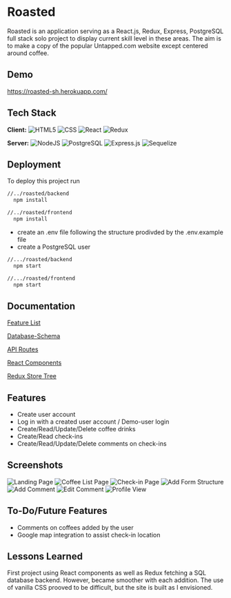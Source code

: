 # Roasted

Roasted is an application serving as a React.js, Redux, Express, PostgreSQL full stack solo project
 to display current skill level in these areas.  The aim is to make a copy of the popular Untapped.com website
  except centered around coffee.


## Demo

https://roasted-sh.herokuapp.com/

## Tech Stack

**Client:** 
![HTML5](https://img.shields.io/badge/html5-%23E34F26.svg?style=for-the-badge&logo=html5&logoColor=white)
![CSS](https://img.shields.io/badge/CSS-239120?&style=for-the-badge&logo=css3&logoColor=white)
![React](https://img.shields.io/badge/React-20232A?style=for-the-badge&logo=react&logoColor=61DAFB)
![Redux](https://img.shields.io/badge/Redux-593D88?style=for-the-badge&logo=redux&logoColor=white)


**Server:** 
![NodeJS](https://img.shields.io/badge/node.js-6DA55F?style=for-the-badge&logo=node.js&logoColor=white)
![PostgreSQL](https://img.shields.io/badge/PostgreSQL-316192?style=for-the-badge&logo=postgresql&logoColor=white)
![Express.js](https://img.shields.io/badge/express.js-%23404d59.svg?style=for-the-badge&logo=express&logoColor=%2361DAFB)
![Sequelize](https://img.shields.io/badge/Sequelize-52B0E7?style=for-the-badge&logo=Sequelize&logoColor=white)

## Deployment

To deploy this project run

```bash
//../roasted/backend
  npm install
```
```bash
//../roasted/frontend
  npm install
```
* create an .env file following the structure prodivded by the .env.example file
* create a PostgreSQL user

```bash
//.../roasted/backend
  npm start
```
```bash
//.../roasted/frontend
  npm start
```



## Documentation

[Feature List](https://github.com/LaterBlackBird/roasted/wiki/Feature-List)

[Database-Schema](https://github.com/LaterBlackBird/roasted/wiki/Database-Schema)

[API Routes](https://github.com/LaterBlackBird/roasted/wiki/API-Documentation)

[React Components](https://github.com/LaterBlackBird/roasted/wiki/React-Components)

[Redux Store Tree](https://github.com/LaterBlackBird/roasted/wiki/Redux-Store-Tree)


## Features

- Create user account
- Log in with a created user account / Demo-user login
- Create/Read/Update/Delete coffee drinks
- Create/Read check-ins
- Create/Read/Update/Delete comments on check-ins


## Screenshots

![Landing Page](https://res.cloudinary.com/dd1ndszow/image/upload/v1639264667/Roasted/Documentation/Screenshot_2021-12-10_185729_qhhiso.png)
![Coffee List Page](https://res.cloudinary.com/dd1ndszow/image/upload/v1639264668/Roasted/Documentation/Screenshot_2021-12-10_185752_nzmjh5.png)
![Check-in Page](https://res.cloudinary.com/dd1ndszow/image/upload/v1639264666/Roasted/Documentation/Screenshot_2021-12-10_190320_plmmcj.png)
![Add Form Structure](https://res.cloudinary.com/dd1ndszow/image/upload/v1639264668/Roasted/Documentation/Screenshot_2021-12-10_185816_yafaxf.png)
![Add Comment](https://res.cloudinary.com/dd1ndszow/image/upload/v1639264665/Roasted/Documentation/Screenshot_2021-12-10_190353_uqefpv.png)
![Edit Comment](https://res.cloudinary.com/dd1ndszow/image/upload/v1639264665/Roasted/Documentation/Screenshot_2021-12-10_190335_se1cwf.png)
![Profile View](https://res.cloudinary.com/dd1ndszow/image/upload/v1639264666/Roasted/Documentation/Screenshot_2021-12-10_190423_nww9tx.png)
## To-Do/Future Features

* Comments on coffees added by the user
* Google map integration to assist check-in location
## Lessons Learned

First project using React components as well as Redux fetching a SQL database backend.  However, became smoother with each addition.  The use of vanilla CSS prooved to be difficult, but the site is built as I envisioned.

